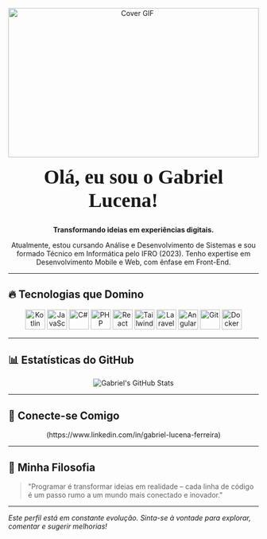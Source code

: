 <p align="center">
  <img src="https://i.redd.it/bpxxqqvps4h91.gif" alt="Cover GIF" style="width:100%; max-height:300px; object-fit:cover;">
</p>


<h1 align="center" style="font-family: 'Press Start 2P', cursive; font-size:2.5rem; margin-top:1rem;">
  Olá, eu sou o Gabriel Lucena! 👋
</h1>

<p align="center">
  <strong>Transformando ideias em experiências digitais.</strong>
</p>

<p align="center">
  Atualmente, estou cursando Análise e Desenvolvimento de Sistemas e sou formado Técnico em Informática pelo IFRO (2023). Tenho expertise em Desenvolvimento Mobile e Web, com ênfase em Front-End.
</p>

---

## 🔥 Tecnologias que Domino

<p align="center">
  <!-- Linguagens -->
  <img src="https://cdn.jsdelivr.net/gh/devicons/devicon/icons/kotlin/kotlin-original.svg" alt="Kotlin" width="40" height="40"/>
  <img src="https://cdn.jsdelivr.net/gh/devicons/devicon/icons/javascript/javascript-original.svg" alt="JavaScript" width="40" height="40"/>
  <img src="https://cdn.jsdelivr.net/gh/devicons/devicon/icons/csharp/csharp-original.svg" alt="C#" width="40" height="40"/>
  <img src="https://cdn.jsdelivr.net/gh/devicons/devicon/icons/php/php-original.svg" alt="PHP" width="40" height="40"/>
  <!-- Frameworks -->
  <img src="https://cdn.jsdelivr.net/gh/devicons/devicon/icons/react/react-original.svg" alt="React" width="40" height="40"/>
  <img src="https://upload.wikimedia.org/wikipedia/commons/d/d5/Tailwind_CSS_Logo.svg" alt="Tailwind CSS" width="40" height="40"/>
  <img src="https://upload.wikimedia.org/wikipedia/commons/9/9a/Laravel.svg" alt="Laravel" width="40" height="40"/>
  <img src="https://cdn.jsdelivr.net/gh/devicons/devicon/icons/angularjs/angularjs-original.svg" alt="Angular" width="40" height="40"/>
  <!-- Ferramentas -->
  <img src="https://cdn.jsdelivr.net/gh/devicons/devicon/icons/git/git-original.svg" alt="Git" width="40" height="40"/>
  <img src="https://cdn.jsdelivr.net/gh/devicons/devicon/icons/docker/docker-original.svg" alt="Docker" width="40" height="40"/>
</p>

---

## 📊 Estatísticas do GitHub

<p align="center">
  <img src="https://github-readme-stats.vercel.app/api?username=freysta&theme=radical&show_icons=true&hide_border=true&count_private=true" alt="Gabriel's GitHub Stats"/>
</p>

---

## 💬 Conecte-se Comigo

<p align="center">
  (https://www.linkedin.com/in/gabriel-lucena-ferreira)
</p>

---

## 🚀 Minha Filosofia

> "Programar é transformar ideias em realidade – cada linha de código é um passo rumo a um mundo mais conectado e inovador."

---

*Este perfil está em constante evolução. Sinta-se à vontade para explorar, comentar e sugerir melhorias!*
